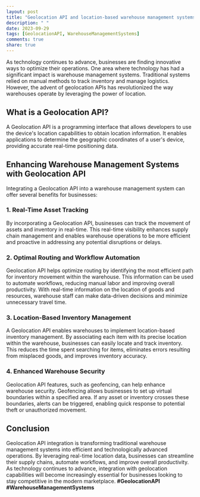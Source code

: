 ```yaml
---
layout: post
title: "Geolocation API and location-based warehouse management systems"
description: " "
date: 2023-09-29
tags: [GeolocationAPI, WarehouseManagementSystems]
comments: true
share: true
---
```


As technology continues to advance, businesses are finding innovative ways to optimize their operations. One area where technology has had a significant impact is warehouse management systems. Traditional systems relied on manual methods to track inventory and manage logistics. However, the advent of geolocation APIs has revolutionized the way warehouses operate by leveraging the power of location.

## What is a Geolocation API?

A Geolocation API is a programming interface that allows developers to use the device's location capabilities to obtain location information. It enables applications to determine the geographic coordinates of a user's device, providing accurate real-time positioning data.

## Enhancing Warehouse Management Systems with Geolocation API

Integrating a Geolocation API into a warehouse management system can offer several benefits for businesses:

### 1. Real-Time Asset Tracking

By incorporating a Geolocation API, businesses can track the movement of assets and inventory in real-time. This real-time visibility enhances supply chain management and enables warehouse operations to be more efficient and proactive in addressing any potential disruptions or delays.

### 2. Optimal Routing and Workflow Automation

Geolocation API helps optimize routing by identifying the most efficient path for inventory movement within the warehouse. This information can be used to automate workflows, reducing manual labor and improving overall productivity. With real-time information on the location of goods and resources, warehouse staff can make data-driven decisions and minimize unnecessary travel time.

### 3. Location-Based Inventory Management

A Geolocation API enables warehouses to implement location-based inventory management. By associating each item with its precise location within the warehouse, businesses can easily locate and track inventory. This reduces the time spent searching for items, eliminates errors resulting from misplaced goods, and improves inventory accuracy.

### 4. Enhanced Warehouse Security

Geolocation API features, such as geofencing, can help enhance warehouse security. Geofencing allows businesses to set up virtual boundaries within a specified area. If any asset or inventory crosses these boundaries, alerts can be triggered, enabling quick response to potential theft or unauthorized movement.

## Conclusion

Geolocation API integration is transforming traditional warehouse management systems into efficient and technologically advanced operations. By leveraging real-time location data, businesses can streamline their supply chains, automate workflows, and improve overall productivity. As technology continues to advance, integration with geolocation capabilities will become increasingly essential for businesses looking to stay competitive in the modern marketplace.
**#GeolocationAPI #WarehouseManagementSystems**